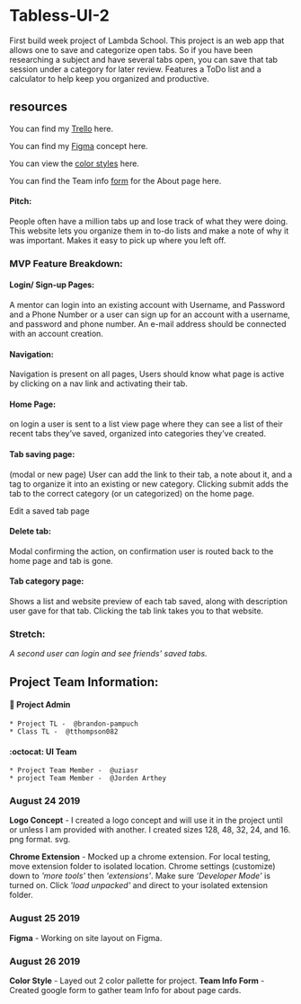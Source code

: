 # Tabless-UI-2
First build week project of Lambda School. This project is an web app that allows one to save and categorize open tabs. So if you have been researching a subject and have several tabs open, you can save that tab session under a category for later review. Features a ToDo list and a calculator to help keep you organized and productive. 

## resources
You can find my [Trello](https://trello.com/b/5ff66SLs/tables-thursday) here.

You can find my [Figma](https://www.figma.com/file/EiUOl5og5UfQMkzBm80ABm/Tabless-Thursday) concept here.

You can view the [color styles](https://docs.google.com/document/d/11QJGjOF75NNsq9wVon3yqbIcr3I9b8CG3oHkyR548do/edit?usp=sharing) here.

You can find the Team info [form](https://forms.gle/o86SdUCMEKuo2yMS8) for the About page here.

#### Pitch: 
People often have a million tabs up and lose track of what they were doing. This website lets you organize them in to-do lists and make a note of why it was important. Makes it easy to pick up where you left off.

 ### MVP Feature Breakdown:

 #### Login/ Sign-up Pages: 
 A mentor can login into an existing account with Username, and Password and a Phone Number or a user can sign up for an account with a username, and password and phone number. An e-mail address should be connected with an account creation.

 #### Navigation:
 Navigation is present on all pages, Users should know what page is active by clicking on a nav link and activating their tab.

 #### Home Page: 
 on login a user is sent to a list view page where they can see a list of their recent tabs they’ve saved, organized into categories they’ve created.

 #### Tab saving page: 
 (modal or new page) User can add the link to their tab, a note about it, and a tag to organize it into an existing or new category. Clicking submit adds the tab to the correct category (or un categorized) on the home page.

 Edit a saved tab page

 #### Delete tab:
 Modal confirming the action, on confirmation user is routed back to the home page and tab is gone.

 #### Tab category page: 
 Shows a list and website preview of each tab saved, along with description user gave for that tab. Clicking the tab link takes you to that website.

 ### Stretch: 
 *A second user can login and see friends' saved tabs.*

## Project Team Information:
#### :crown: Project Admin
    * Project TL -  @brandon-pampuch
    * Class TL -  @tthompson082

#### :octocat: UI Team
    * Project Team Member -  @uziasr
    * project Team Member -  @Jorden Arthey

### August 24 2019
**Logo Concept** - I created a logo concept and will use it in the project until or unless I am provided with another. I created sizes 128, 48, 32, 24, and 16. png format. svg.

**Chrome Extension** - Mocked up a chrome extension. For local testing, move extension folder to isolated location. Chrome settings (customize) down to *'more tools'* then *'extensions'*. Make sure *'Developer Mode'* is turned on. Click *'load unpacked'* and direct to your isolated extension folder.

### August 25 2019
**Figma** - Working on site layout on Figma.

### August 26 2019
**Color Style** - Layed out 2 color pallette for project.
**Team Info Form** - Created google form to gather team Info for about page cards.
